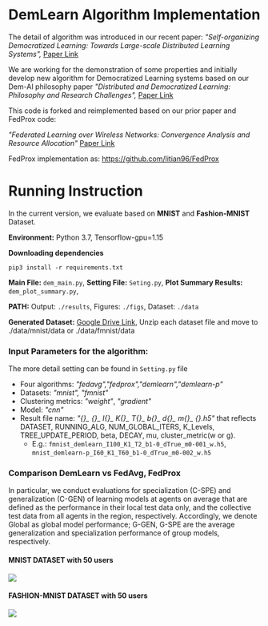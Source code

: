 # DemLearn Algorithm Implementation

The detail of algorithm was introduced in our recent paper:
*"Self-organizing Democratized Learning: Towards Large-scale Distributed Learning Systems",* [Paper Link](https://arxiv.org/abs/2007.03278)

We are working for the demonstration of some properties and initially develop new algorithm for Democratized Learning systems based on our Dem-AI philosophy paper
*"Distributed and Democratized Learning: Philosophy and Research Challenges",* [Paper Link](https://arxiv.org/abs/2003.09301)


This code is forked and reimplemented based on our prior paper and FedProx code:

*"Federated Learning over Wireless Networks: Convergence Analysis and Resource Allocation"*
[Paper Link](https://arxiv.org/abs/1910.13067)

FedProx implementation as: https://github.com/litian96/FedProx

Running Instruction
======
 In the current version, we evaluate based on **MNIST** and **Fashion-MNIST** Dataset.
 
 **Environment:** Python 3.7, Tensorflow-gpu=1.15
 
 **Downloading dependencies**

```
pip3 install -r requirements.txt  
```

 **Main File:** `dem_main.py`,  **Setting File:** `Seting.py`,  **Plot Summary Results:** `dem_plot_summary.py`, 
 
 **PATH:** Output: `./results`, Figures: `./figs`, Dataset: `./data`

 **Generated Dataset:** [Google Drive Link](https://drive.google.com/drive/folders/1qhVuh5S_UIr9U5SdULzr0l79_EsdsX8E?usp=sharing),
 Unzip each dataset file and move to ./data/mnist/data or ./data/fmnist/data 
 
### Input Parameters for the algorithm:
The more detail setting can be found in `Setting.py` file

- Four algorithms: *"fedavg","fedprox","demlearn","demlearn-p"*
- Datasets: *"mnist", "fmnist"*
- Clustering metrics: *"weight"*, *"gradient"*
- Model: *"cnn"*
- Result file name: *"{}_ {}_ I{}_ K{}_ T{}_ b{}_ d{}_ m{}_ {}.h5"* that reflects DATASET, RUNNING_ALG, NUM_GLOBAL_ITERS, K_Levels, TREE_UPDATE_PERIOD, beta, DECAY, mu, cluster_metric(w or g).
    * E.g.: `fmnist_demlearn_I100_K1_T2_b1-0_dTrue_m0-001_w.h5`, `mnist_demlearn-p_I60_K1_T60_b1-0_dTrue_m0-002_w.h5`

### Comparison DemLearn vs FedAvg, FedProx
In particular, we conduct evaluations for specialization (C-SPE) and generalization (C-GEN) of learning models at agents on average that are defined as the performance in their local test data only, and the collective test data from all agents in the region, respectively. Accordingly, we denote Global as global model performance; G-GEN, G-SPE are the average generalization and specialization performance of group models, respectively.

#### MNIST DATASET with 50 users
![](https://github.com/nhatminh/Dem-AI/blob/master/figs/mnist_dem_vs_fed.png)

#### FASHION-MNIST DATASET with 50 users
![](https://github.com/nhatminh/Dem-AI/blob/master/figs/fmnist_dem_vs_fed.png)
